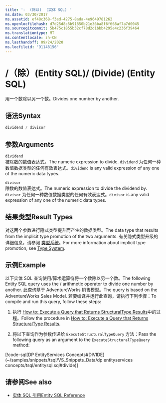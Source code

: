 ```yaml
---
title: '-  (除以)  (实体 SQL) '
ms.date: 03/30/2017
ms.assetid: ef48c368-f3ed-4275-8ada-4e9649781262
ms.openlocfilehash: d7d25d8c5b91850b21e36ba8f6f668af7a7d0045
ms.sourcegitcommit: 5b475c1855b32cf78d2d1bbb4295e4c236f39464
ms.translationtype: MT
ms.contentlocale: zh-CN
ms.lasthandoff: 09/24/2020
ms.locfileid: "91148156"
---
```

# <a name="-divide-entity-sql"></a><span data-ttu-id="3ea73-102">/（除）(Entity SQL)</span><span class="sxs-lookup"><span data-stu-id="3ea73-102">/ (Divide) (Entity SQL)</span></span>

<span data-ttu-id="3ea73-103">用一个数除以另一个数。</span><span class="sxs-lookup"><span data-stu-id="3ea73-103">Divides one number by another.</span></span>  
  
## <a name="syntax"></a><span data-ttu-id="3ea73-104">语法</span><span class="sxs-lookup"><span data-stu-id="3ea73-104">Syntax</span></span>  
  
```sql  
dividend / divisor  
```  
  
## <a name="arguments"></a><span data-ttu-id="3ea73-105">参数</span><span class="sxs-lookup"><span data-stu-id="3ea73-105">Arguments</span></span>  

 `dividend`  
 <span data-ttu-id="3ea73-106">被除数的数值表达式。</span><span class="sxs-lookup"><span data-stu-id="3ea73-106">The numeric expression to divide.</span></span> <span data-ttu-id="3ea73-107">`dividend` 为任何一种数值数据类型的任何有效表达式。</span><span class="sxs-lookup"><span data-stu-id="3ea73-107">`dividend` is any valid expression of any one of the numeric data types.</span></span>  
  
 `divisor`  
 <span data-ttu-id="3ea73-108">除数的数值表达式。</span><span class="sxs-lookup"><span data-stu-id="3ea73-108">The numeric expression to divide the dividend by.</span></span> <span data-ttu-id="3ea73-109">`divisor` 为任何一种数值数据类型的任何有效表达式。</span><span class="sxs-lookup"><span data-stu-id="3ea73-109">`divisor` is any valid expression of any one of the numeric data types.</span></span>  
  
## <a name="result-types"></a><span data-ttu-id="3ea73-110">结果类型</span><span class="sxs-lookup"><span data-stu-id="3ea73-110">Result Types</span></span>  

 <span data-ttu-id="3ea73-111">对这两个参数进行隐式类型提升而产生的数据类型。</span><span class="sxs-lookup"><span data-stu-id="3ea73-111">The data type that results from the implicit type promotion of the two arguments.</span></span> <span data-ttu-id="3ea73-112">有关隐式类型升级的详细信息，请参阅 [类型系统](type-system-entity-sql.md)。</span><span class="sxs-lookup"><span data-stu-id="3ea73-112">For more information about implicit type promotion, see [Type System](type-system-entity-sql.md).</span></span>  
  
## <a name="example"></a><span data-ttu-id="3ea73-113">示例</span><span class="sxs-lookup"><span data-stu-id="3ea73-113">Example</span></span>  

 <span data-ttu-id="3ea73-114">以下实体 SQL 查询使用/算术运算符将一个数除以另一个数。</span><span class="sxs-lookup"><span data-stu-id="3ea73-114">The following Entity SQL query uses the / arithmetic operator to divide one number by another.</span></span> <span data-ttu-id="3ea73-115">此查询基于 AdventureWorks 销售模型。</span><span class="sxs-lookup"><span data-stu-id="3ea73-115">The query is based on the AdventureWorks Sales Model.</span></span> <span data-ttu-id="3ea73-116">若要编译并运行此查询，请执行下列步骤：</span><span class="sxs-lookup"><span data-stu-id="3ea73-116">To compile and run this query, follow these steps:</span></span>  
  
1. <span data-ttu-id="3ea73-117">执行 [How to: Execute a Query that Returns StructuralType Results](../how-to-execute-a-query-that-returns-structuraltype-results.md)中的过程。</span><span class="sxs-lookup"><span data-stu-id="3ea73-117">Follow the procedure in [How to: Execute a Query that Returns StructuralType Results](../how-to-execute-a-query-that-returns-structuraltype-results.md).</span></span>  
  
2. <span data-ttu-id="3ea73-118">将以下查询作为参数传递给 `ExecuteStructuralTypeQuery` 方法：</span><span class="sxs-lookup"><span data-stu-id="3ea73-118">Pass the following query as an argument to the `ExecuteStructuralTypeQuery` method:</span></span>  
  
 [!code-sql[DP EntityServices Concepts#DIVIDE](~/samples/snippets/tsql/VS_Snippets_Data/dp entityservices concepts/tsql/entitysql.sql#divide)]  
  
## <a name="see-also"></a><span data-ttu-id="3ea73-119">请参阅</span><span class="sxs-lookup"><span data-stu-id="3ea73-119">See also</span></span>

- [<span data-ttu-id="3ea73-120">实体 SQL 引用</span><span class="sxs-lookup"><span data-stu-id="3ea73-120">Entity SQL Reference</span></span>](entity-sql-reference.md)
